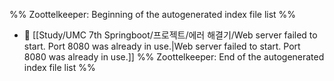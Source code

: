 %% Zoottelkeeper: Beginning of the autogenerated index file list  %%
- 📄 [[Study/UMC 7th Springboot/프로젝트/에러 해결기/Web server failed to start. Port 8080 was already in use.|Web server failed to start. Port 8080 was already in use.]]
%% Zoottelkeeper: End of the autogenerated index file list  %%
